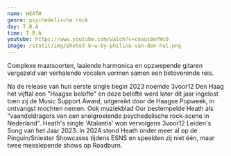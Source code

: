 ```yaml
---
name: HEATH
genre: psychedelische rock
day: T.B.A
time: T.B.A
youtube: https://www.youtube.com/watch?v=coaucBeYWc0
image: /static/img/photo3-b-w-by-philine-van-den-hul.png
---
```

Complexe maatsoorten, laaiende harmonica en opzwepende gitaren vergezeld van verhalende vocalen vormen samen een betoverende reis. 

Na de release van hun eerste single begin 2023 noemde 3voor12 Den Haag het vijftal een
"Haagse belofte" en deze belofte werd later dit jaar ingelost toen zij de Music Support
Award, uitgereikt door de Haagse Popweek, in ontvangst mochten nemen. Ook
muziekblad Oor bestempelde Heath als "vaandeldragers van een snelgroeiende
psychedelische rock-scene in Nederland". Heath's single 'Atalantis' won vervolgens
3voor12 Leiden's Song van het Jaar 2023. In 2024 stond Heath onder meer al op de
Pinguin/Sniester Showcases tijdens ESNS en speelden zij niet één, maar twee
meeslepende shows op Roadburn.